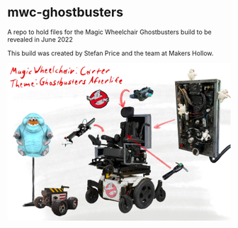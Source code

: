 # mwc-ghostbusters
A repo to hold files for the Magic Wheelchair Ghostbusters build to be revealed in June 2022

This build was created by Stefan Price and the team at Makers Hollow.

![Visual Plan](mwc-gb-visual.jpg)


